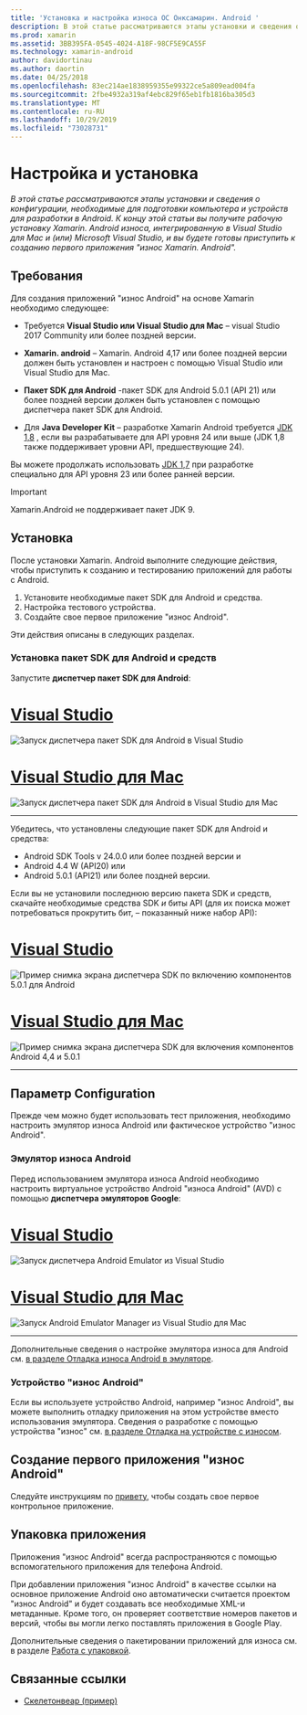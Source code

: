 ```yaml
---
title: 'Установка и настройка износа ОС Онксамарин. Android '
description: В этой статье рассматриваются этапы установки и сведения о конфигурации, необходимые для подготовки компьютера и устройств для разработки в Android. К концу этой статьи вы получите рабочую установку Xamarin. Android износа, интегрированную в Visual Studio для Mac и (или) Microsoft Visual Studio, и вы будете готовы приступить к созданию первого приложения "износ Xamarin. Android".
ms.prod: xamarin
ms.assetid: 3BB395FA-0545-4024-A18F-98CF5E9CA55F
ms.technology: xamarin-android
author: davidortinau
ms.author: daortin
ms.date: 04/25/2018
ms.openlocfilehash: 83ec214ae1838959355e99322ce5a809ead004fa
ms.sourcegitcommit: 2fbe4932a319af4ebc829f65eb1fb1816ba305d3
ms.translationtype: MT
ms.contentlocale: ru-RU
ms.lasthandoff: 10/29/2019
ms.locfileid: "73028731"
---
```

# <a name="setup-and-installation"></a>Настройка и установка

_В этой статье рассматриваются этапы установки и сведения о конфигурации, необходимые для подготовки компьютера и устройств для разработки в Android. К концу этой статьи вы получите рабочую установку Xamarin. Android износа, интегрированную в Visual Studio для Mac и (или) Microsoft Visual Studio, и вы будете готовы приступить к созданию первого приложения "износ Xamarin. Android"._

## <a name="requirements"></a>Требования

Для создания приложений "износ Android" на основе Xamarin необходимо следующее:

- Требуется **Visual Studio или Visual Studio для Mac** &ndash; visual Studio 2017 Community или более поздней версии.

- **Xamarin. android** &ndash; Xamarin. Android 4,17 или более поздней версии должен быть установлен и настроен с помощью Visual Studio или Visual Studio для Mac.

- **Пакет SDK для Android** -пакет SDK для Android 5.0.1 (API 21) или более поздней версии должен быть установлен с помощью диспетчера пакет SDK для Android.

- Для **Java Developer Kit** &ndash; разработке Xamarin Android требуется [JDK 1,8](https://www.oracle.com/technetwork/java/javase/downloads/jdk8-downloads-2133151.html) , если вы разрабатываете для API уровня 24 или выше (JDK 1,8 также поддерживает уровни API, предшествующие 24).

Вы можете продолжать использовать [JDK 1,7](https://www.oracle.com/technetwork/java/javase/downloads/jdk7-downloads-1880260.html) при разработке специально для API уровня 23 или более ранней версии.

> [!IMPORTANT]
> Xamarin.Android не поддерживает пакет JDK 9.

## <a name="installation"></a>Установка

После установки Xamarin. Android выполните следующие действия, чтобы приступить к созданию и тестированию приложений для работы с Android. 

1. Установите необходимые пакет SDK для Android и средства.
2. Настройка тестового устройства.
3. Создайте свое первое приложение "износ Android".

Эти действия описаны в следующих разделах.

### <a name="install-android-sdk-and-tools"></a>Установка пакет SDK для Android и средств 

Запустите **диспетчер пакет SDK для Android**: 

# <a name="visual-studiotabwindows"></a>[Visual Studio](#tab/windows)

![Запуск диспетчера пакет SDK для Android в Visual Studio](installation-images/vs/sdk-menu.png)

# <a name="visual-studio-for-mactabmacos"></a>[Visual Studio для Mac](#tab/macos)

![Запуск диспетчера пакет SDK для Android в Visual Studio для Mac](installation-images/xs/sdk-menu.png)

-----

Убедитесь, что установлены следующие пакет SDK для Android и средства:

- Android SDK Tools v 24.0.0 или более поздней версии и
- Android 4.4 W (API20) или
- Android 5.0.1 (API21) или более поздней версии.

Если вы не установили последнюю версию пакета SDK и средств, скачайте необходимые средства SDK *и* биты API (для их поиска может потребоваться прокрутить бит, &ndash; показанный ниже набор API): 

# <a name="visual-studiotabwindows"></a>[Visual Studio](#tab/windows)

![Пример снимка экрана диспетчера SDK по включению компонентов 5.0.1 для Android](installation-images/vs/sdk-select.png)

# <a name="visual-studio-for-mactabmacos"></a>[Visual Studio для Mac](#tab/macos)

![Пример снимка экрана диспетчера SDK для включения компонентов Android 4,4 и 5.0.1](installation-images/xs/sdk-select.png)

-----

## <a name="configuration"></a>Параметр Configuration

Прежде чем можно будет использовать тест приложения, необходимо настроить эмулятор износа Android или фактическое устройство "износ Android". 

### <a name="android-wear-emulator"></a>Эмулятор износа Android

Перед использованием эмулятора износа Android необходимо настроить виртуальное устройство Android "износа Android" (AVD) с помощью **диспетчера эмуляторов Google**:

# <a name="visual-studiotabwindows"></a>[Visual Studio](#tab/windows)

![Запуск диспетчера Android Emulator из Visual Studio](installation-images/vs/emulator-menu.png)

# <a name="visual-studio-for-mactabmacos"></a>[Visual Studio для Mac](#tab/macos)

![Запуск Android Emulator Manager из Visual Studio для Mac](installation-images/xs/emulator-menu.png)

-----

Дополнительные сведения о настройке эмулятора износа для Android см. [в разделе Отладка износа Android в эмуляторе](~/android/wear/deploy-test/debug-on-emulator.md).

### <a name="android-wear-device"></a>Устройство "износ Android"

Если вы используете устройство Android, например "износ Android", вы можете выполнить отладку приложения на этом устройстве вместо использования эмулятора. Сведения о разработке с помощью устройства "износ" см. [в разделе Отладка на устройстве с износом](~/android/wear/deploy-test/debug-on-device.md).

## <a name="create-your-first-android-wear-app"></a>Создание первого приложения "износ Android"

Следуйте инструкциям по [привету,](~/android/wear/get-started/hello-wear.md) чтобы создать свое первое контрольное приложение.

## <a name="packaging-your-app"></a>Упаковка приложения

Приложения "износ Android" всегда распространяются с помощью вспомогательного приложения для телефона Android. 

При добавлении приложения "износ Android" в качестве ссылки на основное приложение Android оно автоматически считается проектом "износ Android" и будет создавать все необходимые XML-и метаданные. Кроме того, он проверяет соответствие номеров пакетов и версий, чтобы вы могли легко поставлять приложения в Google Play. 

Дополнительные сведения о пакетировании приложений для износа см. в разделе [Работа с упаковкой](~/android/wear/deploy-test/packaging.md).

## <a name="related-links"></a>Связанные ссылки

- [Скелетонвеар (пример)](https://docs.microsoft.com/samples/xamarin/monodroid-samples/wear-skeletonwear)
